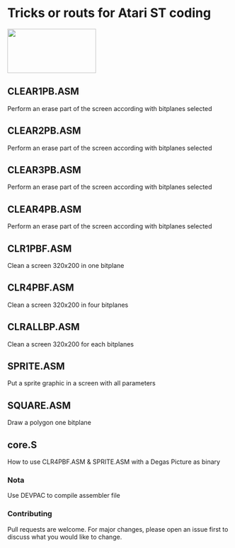 # Tricks or routs for Atari ST coding

<img src="https://github.com/NoExtra-Team/Samples/blob/master/ROUTINES/ASM/BMITTER/BLITTER.png" width="200" height="100"/><br>
## CLEAR1PB.ASM
Perform an erase part of the screen according with bitplanes selected

## CLEAR2PB.ASM
Perform an erase part of the screen according with bitplanes selected

## CLEAR3PB.ASM
Perform an erase part of the screen according with bitplanes selected

## CLEAR4PB.ASM
Perform an erase part of the screen according with bitplanes selected

## CLR1PBF.ASM
Clean a screen 320x200 in one bitplane

## CLR4PBF.ASM
Clean a screen 320x200 in four bitplanes

## CLRALLBP.ASM
Clean a screen 320x200 for each bitplanes

## SPRITE.ASM
Put a sprite graphic in a screen with all parameters

## SQUARE.ASM
Draw a polygon one bitplane

## core.S
How to use CLR4PBF.ASM & SPRITE.ASM with a Degas Picture as binary

### Nota
Use DEVPAC to compile assembler file

### Contributing
Pull requests are welcome. For major changes, please open an issue first to discuss what you would like to change.